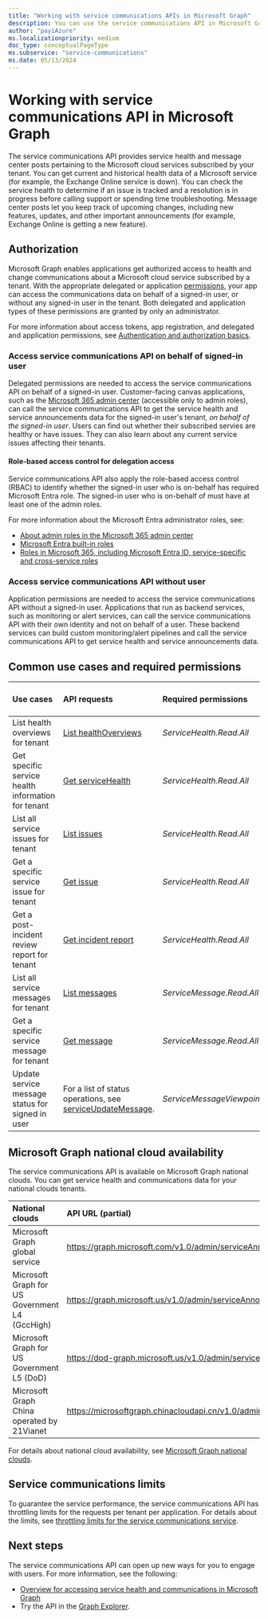 ```yaml
---
title: "Working with service communications APIs in Microsoft Graph"
description: You can use the service communications API in Microsoft Graph to access the health status and message center posts about Microsoft services."
author: "payiAzure"
ms.localizationpriority: medium
doc_type: conceptualPageType
ms.subservice: "service-communications"
ms.date: 05/13/2024
---
```


# Working with service communications API in Microsoft Graph
The service communications API provides service health and message center posts pertaining to the Microsoft cloud services subscribed by your tenant. You can get current and historical health data of a Microsoft service (for example, the Exchange Online service is down). You can check the service health to determine if an issue is tracked and a resolution is in progress before calling support or spending time troubleshooting. Message center posts let you keep track of upcoming changes, including new features, updates, and other important announcements (for example, Exchange Online is getting a new feature).

## Authorization
Microsoft Graph enables applications get authorized access to health and change communications about a Microsoft cloud service subscribed by a tenant.
With the appropriate delegated or application [permissions](/graph/permissions-reference#service-communications-permissions), your app can access the communications data on behalf of a signed-in user, or without any signed-in user in the tenant. Both delegated and application types of these permissions are granted by only an administrator.

For more information about access tokens, app registration, and delegated and application permissions, see [Authentication and authorization basics](/graph/auth/auth-concepts).

### Access service communications API on behalf of signed-in user

Delegated permissions are needed to access the service communications API on behalf of a signed-in user. Customer-facing canvas applications, such as the [Microsoft 365 admin center](https://admin.microsoft.com/Adminportal/Home?source=applauncher#/homepage) (accessible only to admin roles), can call the service communications API to get the service health and service announcements data for the signed-in user's tenant, _on behalf of the signed-in user_. Users can find out whether their subscribed servies are healthy or have issues. They can also learn about any current service issues affecting their tenants.

#### Role-based access control for delegation access

Service communications API also apply the role-based access control (RBAC) to identify whether the signed-in user who is on-behalf has required Microsoft Entra role. The signed-in user who is on-behalf of must have at least one of the admin roles.

For more information about the Microsoft Entra administrator roles, see:
* [About admin roles in the Microsoft 365 admin center](/microsoft-365/admin/add-users/about-admin-roles)
* [Microsoft Entra built-in roles](/entra/identity/role-based-access-control/permissions-reference?toc=%2Fgraph%2Ftoc.json)
* [Roles in Microsoft 365, including Microsoft Entra ID, service-specific and cross-service roles](/azure/active-directory/roles/concept-understand-roles#how-azure-ad-roles-are-different-from-other-microsoft-365-roles)


### Access service communications API without user

Application permissions are needed to access the service communications API without a signed-in user. Applications that run as backend services, such as monitoring or alert services, can call the service communications API with their own identity and not on behalf of a user. These backend services can build custom monitoring/alert pipelines and call the service communications API to get service health and service announcements data.


## Common use cases and required permissions

|Use cases|API requests| Required permissions| Supported permission types|
|:--------|:--------|:--------|:--------|
| List health overviews for tenant | [List healthOverviews](/graph/api/serviceannouncement-list-healthoverviews?view=graph-rest-1.0&preserve-view=true) | _ServiceHealth.Read.All_ | Delegated and application |
| Get specific service health information for tenant | [Get serviceHealth](/graph/api/servicehealth-get?view=graph-rest-1.0&preserve-view=true) | _ServiceHealth.Read.All_ | Delegated and application |
| List all service issues for tenant | [List issues](/graph/api/serviceannouncement-list-issues?view=graph-rest-1.0&preserve-view=true) | _ServiceHealth.Read.All_ | Delegated and application |
| Get a specific service issue for tenant | [Get issue](/graph/api/servicehealthissue-get?view=graph-rest-1.0&preserve-view=true) | _ServiceHealth.Read.All_ | Delegated and application |
| Get a post-incident review report for tenant | [Get incident report](/graph/api/servicehealthissue-incidentreport?view=graph-rest-1.0&preserve-view=true)| _ServiceHealth.Read.All_ | Delegated and application |
| List all service messages for tenant | [List messages](/graph/api/serviceannouncement-list-messages?view=graph-rest-1.0&preserve-view=true) | _ServiceMessage.Read.All_ | Delegated and application |
| Get a specific service message for tenant | [Get message](/graph/api/serviceupdatemessage-get?view=graph-rest-1.0&preserve-view=true) | _ServiceMessage.Read.All_ | Delegated and application |
| Update service message status for signed in user | For a list of status operations, see [serviceUpdateMessage](/graph/api/resources/serviceupdatemessage?view=graph-rest-1.0&preserve-view=true).| _ServiceMessageViewpoint.Write_ | Delegated |

## Microsoft Graph national cloud availability
The service communications API is available on Microsoft Graph national clouds. You can get service health and communications data for your national clouds tenants.

|National clouds|API URL (partial)|
|:--------------|:-----------------|
|Microsoft Graph global service| https://graph.microsoft.com/v1.0/admin/serviceAnnouncement/|
|Microsoft Graph for US Government L4 (GccHigh)|https://graph.microsoft.us/v1.0/admin/serviceAnnouncement/|
|Microsoft Graph for US Government L5 (DoD)|https://dod-graph.microsoft.us/v1.0/admin/serviceAnnouncement/|
|Microsoft Graph China operated by 21Vianet|https://microsoftgraph.chinacloudapi.cn/v1.0/admin/serviceAnnouncement/|

For details about national cloud availability, see [Microsoft Graph national clouds](/graph/deployments).

## Service communications limits

To guarantee the service performance, the service communications API has throttling limits for the requests per tenant per application. For details about the limits, see [throttling limits for the service communications service](/graph/throttling#service-communications-service-limits).

## Next steps

The service communications API can open up new ways for you to engage with users. For more information, see the following:

- [Overview for accessing service health and communications in Microsoft Graph](/graph/service-communications-concept-overview)
- Try the API in the [Graph Explorer](https://developer.microsoft.com/graph/graph-explorer).
